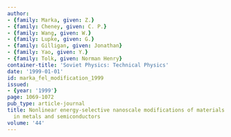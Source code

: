 ```yaml
---
author:
- {family: Marka, given: Z.}
- {family: Cheney, given: C. P.}
- {family: Wang, given: W.}
- {family: Lupke, given: G.}
- {family: Gilligan, given: Jonathan}
- {family: Yao, given: Y.}
- {family: Tolk, given: Norman Henry}
container-title: 'Soviet Physics: Technical Physics'
date: '1999-01-01'
id: marka_fel_modification_1999
issued:
- {year: '1999'}
page: 1069-1072
pub_type: article-journal
title: Nonlinear energy-selective nanoscale modifications of materials and dynamics
  in metals and semiconductors
volume: '44'
---
```

